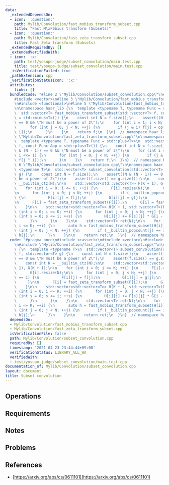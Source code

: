```yaml
---
data:
  _extendedDependsOn:
  - icon: ':question:'
    path: Mylib/Convolution/fast_mobius_transform_subset.cpp
    title: "Fast M\xF6bius transform (Subsets)"
  - icon: ':question:'
    path: Mylib/Convolution/fast_zeta_transform_subset.cpp
    title: Fast Zeta transform (Subsets)
  _extendedRequiredBy: []
  _extendedVerifiedWith:
  - icon: ':x:'
    path: test/yosupo-judge/subset_convolution/main.test.cpp
    title: test/yosupo-judge/subset_convolution/main.test.cpp
  _isVerificationFailed: true
  _pathExtension: cpp
  _verificationStatusIcon: ':x:'
  attributes:
    links: []
  bundledCode: "#line 2 \"Mylib/Convolution/subset_convolution.cpp\"\n#include <cassert>\n\
    #include <vector>\n#line 3 \"Mylib/Convolution/fast_mobius_transform_subset.cpp\"\
    \n#include <functional>\n#line 5 \"Mylib/Convolution/fast_mobius_transform_subset.cpp\"\
    \n\nnamespace haar_lib {\n  template <typename T, typename Func = std::minus<T>>\n\
    \  std::vector<T> fast_mobius_transform_subset(std::vector<T> f, const Func &op\
    \ = std::minus<T>()) {\n    const int N = f.size();\n    assert((N & (N - 1))\
    \ == 0 && \"N must be a power of 2\");\n    for (int i = 1; i < N; i <<= 1) {\n\
    \      for (int j = 0; j < N; ++j) {\n        if (j & i) f[j] = op(f[j], f[j ^\
    \ i]);\n      }\n    }\n    return f;\n  }\n}  // namespace haar_lib\n#line 5\
    \ \"Mylib/Convolution/fast_zeta_transform_subset.cpp\"\n\nnamespace haar_lib {\n\
    \  template <typename T, typename Func = std::plus<T>>\n  std::vector<T> fast_zeta_transform_subset(std::vector<T>\
    \ f, const Func &op = std::plus<T>()) {\n    const int N = f.size();\n    assert((N\
    \ & (N - 1)) == 0 && \"N must be a power of 2\");\n    for (int i = 1; i < N;\
    \ i <<= 1) {\n      for (int j = 0; j < N; ++j) {\n        if (j & i) f[j] = op(f[j],\
    \ f[j ^ i]);\n      }\n    }\n    return f;\n  }\n}  // namespace haar_lib\n#line\
    \ 6 \"Mylib/Convolution/subset_convolution.cpp\"\n\nnamespace haar_lib {\n  template\
    \ <typename T>\n  std::vector<T> subset_convolution(std::vector<T> f, std::vector<T>\
    \ g) {\n    const int N = f.size();\n    assert((N & (N - 1)) == 0 && \"N must\
    \ be a power of 2\");\n    assert(f.size() == g.size());\n\n    const int K =\
    \ __builtin_ctz(N);\n\n    std::vector<std::vector<T>> F(K + 1), G(K + 1);\n\n\
    \    for (int i = 0; i <= K; ++i) {\n      F[i].resize(N);\n      G[i].resize(N);\n\
    \n      for (int j = 0; j < N; ++j) {\n        if (__builtin_popcount(j) == i)\
    \ {\n          F[i][j] = f[j];\n          G[i][j] = g[j];\n        }\n      }\n\
    \n      F[i] = fast_zeta_transform_subset(F[i]);\n      G[i] = fast_zeta_transform_subset(G[i]);\n\
    \    }\n\n    std::vector<std::vector<T>> H(K + 1, std::vector<T>(N));\n    for\
    \ (int i = 0; i <= K; ++i) {\n      for (int j = 0; j < N; ++j) {\n        for\
    \ (int s = 0; s <= i; ++s) {\n          H[i][j] += F[s][j] * G[i - s][j];\n  \
    \      }\n      }\n    }\n\n    std::vector<T> ret(N);\n\n    for (int i = 0;\
    \ i <= K; ++i) {\n      auto h = fast_mobius_transform_subset(H[i]);\n      for\
    \ (int j = 0; j < N; ++j) {\n        if (__builtin_popcount(j) == i) ret[j] +=\
    \ h[j];\n      }\n    }\n\n    return ret;\n  }\n}  // namespace haar_lib\n"
  code: "#pragma once\n#include <cassert>\n#include <vector>\n#include \"Mylib/Convolution/fast_mobius_transform_subset.cpp\"\
    \n#include \"Mylib/Convolution/fast_zeta_transform_subset.cpp\"\n\nnamespace haar_lib\
    \ {\n  template <typename T>\n  std::vector<T> subset_convolution(std::vector<T>\
    \ f, std::vector<T> g) {\n    const int N = f.size();\n    assert((N & (N - 1))\
    \ == 0 && \"N must be a power of 2\");\n    assert(f.size() == g.size());\n\n\
    \    const int K = __builtin_ctz(N);\n\n    std::vector<std::vector<T>> F(K +\
    \ 1), G(K + 1);\n\n    for (int i = 0; i <= K; ++i) {\n      F[i].resize(N);\n\
    \      G[i].resize(N);\n\n      for (int j = 0; j < N; ++j) {\n        if (__builtin_popcount(j)\
    \ == i) {\n          F[i][j] = f[j];\n          G[i][j] = g[j];\n        }\n \
    \     }\n\n      F[i] = fast_zeta_transform_subset(F[i]);\n      G[i] = fast_zeta_transform_subset(G[i]);\n\
    \    }\n\n    std::vector<std::vector<T>> H(K + 1, std::vector<T>(N));\n    for\
    \ (int i = 0; i <= K; ++i) {\n      for (int j = 0; j < N; ++j) {\n        for\
    \ (int s = 0; s <= i; ++s) {\n          H[i][j] += F[s][j] * G[i - s][j];\n  \
    \      }\n      }\n    }\n\n    std::vector<T> ret(N);\n\n    for (int i = 0;\
    \ i <= K; ++i) {\n      auto h = fast_mobius_transform_subset(H[i]);\n      for\
    \ (int j = 0; j < N; ++j) {\n        if (__builtin_popcount(j) == i) ret[j] +=\
    \ h[j];\n      }\n    }\n\n    return ret;\n  }\n}  // namespace haar_lib\n"
  dependsOn:
  - Mylib/Convolution/fast_mobius_transform_subset.cpp
  - Mylib/Convolution/fast_zeta_transform_subset.cpp
  isVerificationFile: false
  path: Mylib/Convolution/subset_convolution.cpp
  requiredBy: []
  timestamp: '2021-04-23 23:44:44+09:00'
  verificationStatus: LIBRARY_ALL_WA
  verifiedWith:
  - test/yosupo-judge/subset_convolution/main.test.cpp
documentation_of: Mylib/Convolution/subset_convolution.cpp
layout: document
title: Subset convolution
---
```


## Operations

## Requirements

## Notes

## Problems

## References

- [https://arxiv.org/abs/cs/0611101](https://arxiv.org/abs/cs/0611101)
